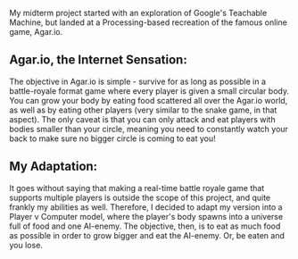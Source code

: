 My midterm project started with an exploration of Google's Teachable Machine, but landed at a Processing-based recreation of the famous online game, Agar.io.

## Agar.io, the Internet Sensation:

The objective in Agar.io is simple - survive for as long as possible in a battle-royale format game where every player is given a small circular body. You can grow your body by eating food scattered all over the Agar.io world, as well as by eating other players (very similar to the snake game, in that aspect). The only caveat is that you can only attack and eat players with bodies smaller than your circle, meaning you need to constantly watch your back to make sure no bigger circle is coming to eat you!

## My Adaptation:

It goes without saying that making a real-time battle royale game that supports multiple players is outside the scope of this project, and quite frankly my abilities as well. Therefore, I decided to adapt my version into a Player v Computer model, where the player's body spawns into a universe full of food and one AI-enemy. The objective, then, is to eat as much food as possible in order to grow bigger and eat the AI-enemy. Or, be eaten and you lose.
